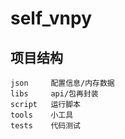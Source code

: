 # self_vnpy

## 项目结构
```
json     配置信息/内存数据
libs     api/包再封装
script   运行脚本
tools    小工具
tests    代码测试
```